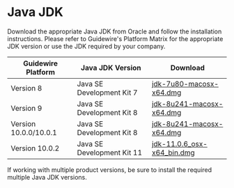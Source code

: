 # Java JDK

Download the appropriate Java JDK from Oracle and follow the installation instructions. Please refer to Guidewire's Platform Matrix for the appropriate JDK version or use the JDK required by your company.

| Guidewire Platform | Java JDK Version               | Download                       |
| ------------------ |--------------------------------|--------------------------------|
| Version 8          | Java SE Development Kit 7      | [jdk-7u80-macosx-x64.dmg](https://www.oracle.com/java/technologies/javase/javase7-archive-downloads.html)|
| Version 9          | Java SE Development Kit 8      | [jdk-8u241-macosx-x64.dmg](https://www.oracle.com/java/technologies/javase-jdk8-downloads.html)|
| Version 10.0.0/10.0.1 | Java SE Development Kit 8      | [jdk-8u241-macosx-x64.dmg](https://www.oracle.com/java/technologies/javase-jdk8-downloads.html)|
| Version 10.0.2     | Java SE Development Kit 11   | [jdk-11.0.6_osx-x64_bin.dmg](https://www.oracle.com/java/technologies/javase-jdk11-downloads.html)|

If working with multiple product versions, be sure to install the required multiple Java JDK versions.